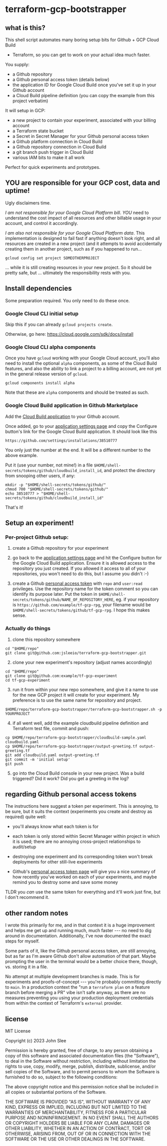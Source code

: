 # terraform-gcp-bootstrapper

## what is this?

This shell script automates many boring setup bits for Github + GCP Cloud Build
+ Terraform, so you can get to work on your actual idea much faster.

You supply:

* a Github repository
* a Github personal access token (details below)
* the application ID for Google Cloud Build once you've set it up in your Github account
* a Cloud Build pipeline definition (you can copy the example from this project verbatim)

It will setup in GCP:

* a new project to contain your experiment, associated with your billing account
* a Terraform state bucket
* a Secret in Secret Manager for your Github personal access token
* a Github platform connection in Cloud Build
* a Github repository connection in Cloud Build
* a git branch push trigger in Cloud Build
* various IAM bits to make it all work

Perfect for quick experiments and prototypes.

## YOU are responsible for your GCP cost, data and uptime!

Ugly disclaimers time.

_I am not responsible for your Google Cloud Platform bill_. *YOU* need to
understand the cost impact of all resources and other billable usage in your
account, and control it accordingly.

_I am also not responsible for your Google Cloud Platform data_. This
implementation is designed to fail fast if anything doesn't look right, and all
resources are created in a new project (and it attempts to avoid accidentally
creating them in another project, such as if you happened to run...

```
gcloud config set project SOMEOTHERPROJECT
```

... while it is still creating resources in your new project. So it should be
pretty safe, but ... ultimately the responsibility rests with you.

## Install dependencies

Some preparation required. You only need to do these once.

### Google Cloud CLI initial setup

Skip this if you can already `gcloud projects create`.

Otherwise, go here: https://cloud.google.com/sdk/docs/install

### Google Cloud CLI alpha components

Once you have `gcloud` working with your Google Cloud account, you'll also need
to install the optional `alpha` components, as some of the Cloud Build
features, and also the ability to link a project to a billing account, are not
yet in the general release version of `gcloud`.

```
gcloud components install alpha
```

Note that these are `alpha` components and should be treated as such.

### Google Cloud Build application in Github Marketplace

Add the [Cloud Build application](https://github.com/marketplace/google-cloud-build)
to your Github account.

Once added, go to your [application settings page](https://github.com/settings/installations)
and copy the Configure button's link for the Google Cloud Build application. It
should look like this

```
https://github.com/settings/installations/38510777
```

You only just the number at the end. It will be a different number to the above
example.

Put it (use your number, not mine!) in a file
`$HOME/shell-secrets/tokens/github/cloudbuild_install_id`, and protect the
directory from snooping other users, if any:

```
mkdir -p "$HOME/shell-secrets/tokens/github/"
chmod 700 "$HOME/shell-secrets/tokens/github/"
echo 38510777 > "$HOME/shell-secrets/tokens/github/cloudbuild_install_id"
```

That's it!


## Setup an experiment!

### Per-project Github setup:

1. create a Github repository for your experiment

2. go back to the [application settings page](https://github.com/settings/installations)
   and hit the Configure button for the Google Cloud Build application. Ensure
   it is allowed access to the repository you just created. If you allowed it
   access to all of your repositories, you won't need to do this, but I assume
   you didn't :-)

3. create a Github [personal access token](https://github.com/settings/tokens)
   with `repo` and `user:read` privileges. Use the repository name for the
   token comment so you can identify its purpose later. Put the token in
   `$HOME/shell-secrets/tokens/github/NAME_OF_REPOSITORY_HERE`, eg. if your
   repository is `https://github.com/example/tf-gcp-rpg`, your filename
   would be `$HOME/shell-secrets/tokens/github/tf-gcp-rpg`. I hope this makes
   sense.

### Actually do things

1. clone this repository somewhere

```
cd "$HOME/repo"
git clone git@github.com:jsleeio/terraform-gcp-bootstrapper.git
```

2. clone your new experiment's repository (adjust names accordingly)

```
cd "$HOME/repo"
git clone git@github.com:example/tf-gcp-experiment
cd tf-gcp-experiment
```

3. run it from within your new repo somewhere, and give it a name to use for
   the new GCP project it will create for your experiment. My preference is to
   use the same name for repository and project.

```
$HOME/repo/terraform-gcp-bootstrapper/terraform-gcp-bootstrapper.sh -p YOURPROJECT
```


4. if all went well, add the example cloudbuild pipeline definition and
   Terraform test file, commit and push:

```
cp $HOME/repo/terraform-gcp-bootstrapper/cloudbuild-sample.yaml cloudbuild.yaml
cp $HOME/repo/terraform-gcp-bootstrapper/output-greeting.tf output-greeting.tf
git add cloudbuild.yaml output-greeting.tf
git commit -m 'initial setup'
git push
```

5. go into the Cloud Build console in your new project. Was a build triggered?
   Did it work? Did you get a greeting in the log?

## regarding Github personal access tokens

The instructions here suggest a token per experiment. This is annoying, to be
sure, but it suits the context (experiments you create and destroy as required)
quite well:

* you'll always know what each token is for

* each token is only stored within Secret Manager within project in which it is
  used; there are no annoying cross-project relationships to audit/setup

* destroying one experiment and its corresponding token won't break deployments
  for other still-live experiments

* Github's [personal access token page](https://github.com/settings/tokens)
  will give you a nice summary of how recently you've worked on each of your
  experiments, and maybe remind you to destroy some and save some money

TLDR you _*can*_ use the same token for everything and it'll work just fine,
but I don't recommend it.

## other random notes

I wrote this primarily for me, and in that context it is a huge improvement and
helps me get up and running much, much faster --- no need to dig around in
documentation. Additionally, I've now documented the exact steps for myself.

Some parts of it, like the Github personal access token, are still annoying,
but as far as I'm aware Github don't allow automation of that part. Maybe
prompting the user in the terminal would be a better choice there, though, vs.
storing it in a file.

No attempt at multiple development branches is made. This is for experiments
and proofs-of-concept --- you're probably committing directly to `main`. In a
production context the "run a `terraform plan` on a feature branch before
merging a PR" vibe isn't safe anyway, as there are no measures preventing you
using your production deployment credentials from within the context of
Terraform's `external` provider.

## license

MIT License

Copyright (c) 2023 John Slee

Permission is hereby granted, free of charge, to any person obtaining a copy
of this software and associated documentation files (the "Software"), to deal
in the Software without restriction, including without limitation the rights
to use, copy, modify, merge, publish, distribute, sublicense, and/or sell
copies of the Software, and to permit persons to whom the Software is
furnished to do so, subject to the following conditions:

The above copyright notice and this permission notice shall be included in all
copies or substantial portions of the Software.

THE SOFTWARE IS PROVIDED "AS IS", WITHOUT WARRANTY OF ANY KIND, EXPRESS OR
IMPLIED, INCLUDING BUT NOT LIMITED TO THE WARRANTIES OF MERCHANTABILITY,
FITNESS FOR A PARTICULAR PURPOSE AND NONINFRINGEMENT. IN NO EVENT SHALL THE
AUTHORS OR COPYRIGHT HOLDERS BE LIABLE FOR ANY CLAIM, DAMAGES OR OTHER
LIABILITY, WHETHER IN AN ACTION OF CONTRACT, TORT OR OTHERWISE, ARISING FROM,
OUT OF OR IN CONNECTION WITH THE SOFTWARE OR THE USE OR OTHER DEALINGS IN THE
SOFTWARE.
